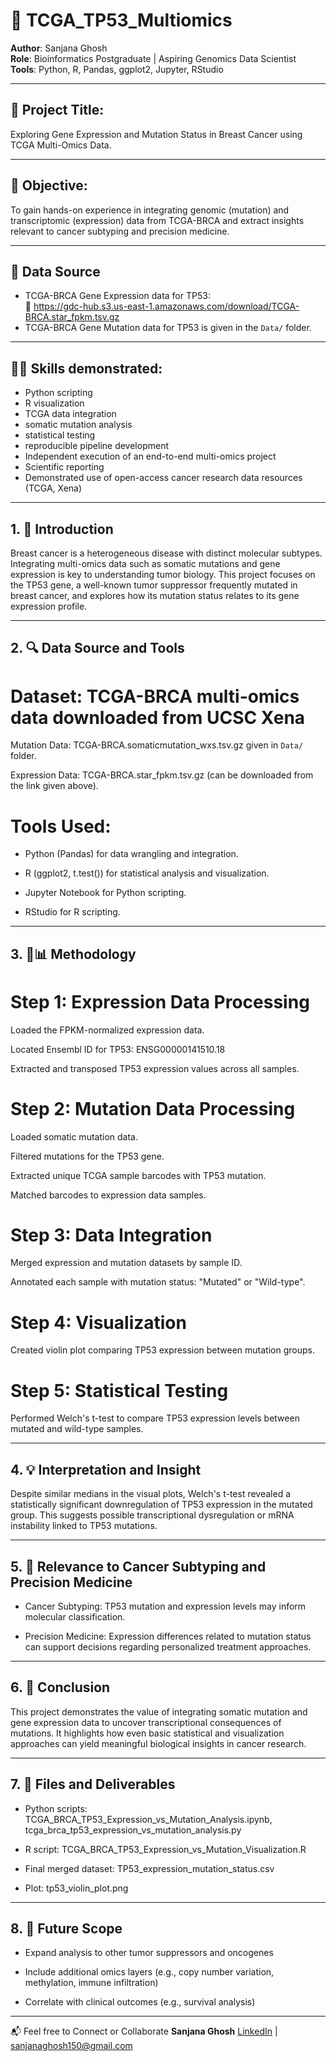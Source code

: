 # 🧬 TCGA_TP53_Multiomics

**Author**: Sanjana Ghosh  
**Role**: Bioinformatics Postgraduate | Aspiring Genomics Data Scientist  
**Tools**: Python, R, Pandas, ggplot2, Jupyter, RStudio


---


## 📌 Project Title:

Exploring Gene Expression and Mutation Status in Breast Cancer using TCGA Multi-Omics Data.


---


## 🎯 Objective:

To gain hands-on experience in integrating genomic (mutation) and transcriptomic (expression) data from TCGA-BRCA and extract insights relevant to cancer subtyping and precision medicine.


---


## 📂 Data Source

- TCGA-BRCA Gene Expression data for TP53:  
  🔗 https://gdc-hub.s3.us-east-1.amazonaws.com/download/TCGA-BRCA.star_fpkm.tsv.gz
- TCGA-BRCA Gene Mutation data for TP53 is given in the `Data/` folder.


---


## 👩‍💻 Skills demonstrated: 
- Python scripting
- R visualization
- TCGA data integration
- somatic mutation analysis
- statistical testing 
- reproducible pipeline development
- Independent execution of an end-to-end multi-omics project
- Scientific reporting
- Demonstrated use of open-access cancer research data resources (TCGA, Xena)


---


## 1. 📌 Introduction

Breast cancer is a heterogeneous disease with distinct molecular subtypes. Integrating multi-omics data such as somatic mutations and gene expression is key to understanding tumor biology. This project focuses on the TP53 gene, a well-known tumor suppressor frequently mutated in breast cancer, and explores how its mutation status relates to its gene expression profile.


---


## 2. 🔍 Data Source and Tools

# Dataset: TCGA-BRCA multi-omics data downloaded from UCSC Xena

Mutation Data: TCGA-BRCA.somaticmutation_wxs.tsv.gz given in  `Data/` folder.

Expression Data: TCGA-BRCA.star_fpkm.tsv.gz (can be downloaded from the link given above).

# Tools Used:

- Python (Pandas) for data wrangling and integration.

- R (ggplot2, t.test()) for statistical analysis and visualization.

- Jupyter Notebook for Python scripting.

- RStudio for R scripting.


---


## 3. 🧪📊 Methodology

# Step 1: Expression Data Processing

Loaded the FPKM-normalized expression data.

Located Ensembl ID for TP53: ENSG00000141510.18

Extracted and transposed TP53 expression values across all samples.

# Step 2: Mutation Data Processing

Loaded somatic mutation data.

Filtered mutations for the TP53 gene.

Extracted unique TCGA sample barcodes with TP53 mutation.

Matched barcodes to expression data samples.

# Step 3: Data Integration

Merged expression and mutation datasets by sample ID.

Annotated each sample with mutation status: "Mutated" or "Wild-type".

# Step 4: Visualization

Created violin plot comparing TP53 expression between mutation groups.

# Step 5: Statistical Testing

Performed Welch's t-test to compare TP53 expression levels between mutated and wild-type samples.


---


## 4. 💡 Interpretation and Insight

Despite similar medians in the visual plots, Welch's t-test revealed a statistically significant downregulation of TP53 expression in the mutated group. This suggests possible transcriptional dysregulation or mRNA instability linked to TP53 mutations.


---


## 5. 💊 Relevance to Cancer Subtyping and Precision Medicine

- Cancer Subtyping: TP53 mutation and expression levels may inform molecular classification.

- Precision Medicine: Expression differences related to mutation status can support decisions regarding personalized treatment approaches.


---


## 6. 📓 Conclusion

This project demonstrates the value of integrating somatic mutation and gene expression data to uncover transcriptional consequences of mutations. It highlights how even basic statistical and visualization approaches can yield meaningful biological insights in cancer research.


---


## 7. 📂 Files and Deliverables

- Python scripts: TCGA_BRCA_TP53_Expression_vs_Mutation_Analysis.ipynb, tcga_brca_tp53_expression_vs_mutation_analysis.py

- R script: TCGA_BRCA_TP53_Expression_vs_Mutation_Visualization.R

- Final merged dataset: TP53_expression_mutation_status.csv

- Plot: tp53_violin_plot.png


---

## 8. 🚀 Future Scope

- Expand analysis to other tumor suppressors and oncogenes

- Include additional omics layers (e.g., copy number variation, methylation, immune infiltration)

- Correlate with clinical outcomes (e.g., survival analysis)


---

📬 Feel free to Connect or Collaborate
**Sanjana Ghosh**
[LinkedIn](www.linkedin.com/in/sanjana-ghosh-2a5b7c11d) | sanjanaghosh150@gmail.com
